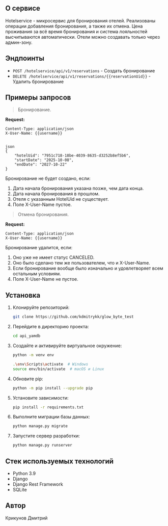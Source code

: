 ## О сервисе
Hotelservice - микросервис для бронирования отелей. Реализованы операции добавления бронирования, а также их отмена.
Цена проживания за всё время бронирования и система лояльностей высчитываются автоматически.
Отели можно создавать только через админ-зону.

## Эндпоинты

- `POST /hotelservice/api/v1/reservations` - Создать бронирование
- `DELETE /hotelservice/api/v1/reservations/{{reservationUid}}` - Удалить бронирование

## Примеры запросов

> Бронирование.

**Request:**
```POST /hotelservice/api/v1/reservations/
Content-Type: application/json
X-User-Name: {{username}}


json
{
    "hotelUid": "7951c718-18be-4039-8635-d3252b8ef5b6",
    "startDate": "2025-10-08",
    "endDate": "2027-10-22"
}
```
Бронирование не будет создано, если:

1. Дата начала бронирования указана позже, чем дата конца.
2. Дата начала бронирования в прошлом.
3. Отеля с указанным HotelUid не существует.
4. Поле X-User-Name пустое.

> Отмена бронирования.

**Request:**
```DELETE /hotelservice/api/v1/reservations/{{reservationUid}}/
Content-Type: application/json
X-User-Name: {{username}}
```

Бронирование удалится, если:

1. Оно уже не имеет статус CANCELED.
2. Оно было сделано тем же пользователем, что и X-User-Name.
3. Если бронирование вообще было изначально и удовлетворяет всем остальным условиям.
4. Поле X-User-Name не пустое.


## Установка

1. Клонируйте репозиторий:
    ```bash
    git clone https://github.com/kdmitrykk/glow_byte_test
    ```

2. Перейдите в директорию проекта:
    ```bash
    cd api_yamdb
    ```

3. Создайте и активируйте виртуальное окружение:
    ```bash
    python -m venv env
    ```

    ```bash
    .\env\Scripts\activate  # Windows
    source env/bin/activate  # macOS и Linux
    ```

4. Обновите pip:
    ```bash
    python -m pip install --upgrade pip
    ```

5. Установите зависимости:
    ```sh
    pip install -r requirements.txt
    ```

6. Выполните миграции базы данных:
    ```sh
    python manage.py migrate
    ```

7. Запустите сервер разработки:
    ```sh
    python manage.py runserver
    ```

## Стек используемых технологий

* Python 3.9
* Django
* Django Rest Framework
* SQLite

## Автор
Крикунов Дмитрий
